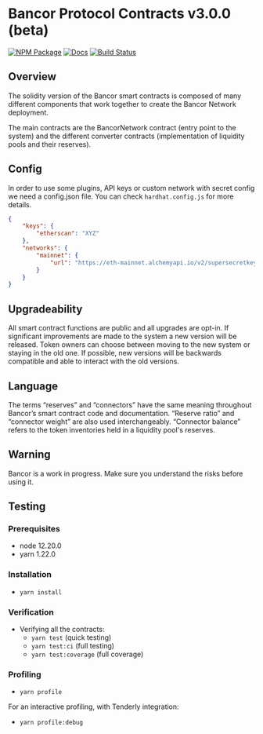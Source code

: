 ﻿# Bancor Protocol Contracts v3.0.0 (beta)

[![NPM Package](https://img.shields.io/npm/v/@bancor/contracts-v3.svg)](https://www.npmjs.org/package/@bancor/contracts-v3)
[![Docs](https://img.shields.io/badge/docs-%F0%9F%93%84-blue)](https://docs.bancor.network/)
[![Build Status](https://github.com/bancorprotocol/contracts-v3/actions/workflows/ci.yml/badge.svg)](https://github.com/bancorprotocol/contracts-v3/actions/workflows/ci.yml)

## Overview

The solidity version of the Bancor smart contracts is composed of many different components that work together to create the Bancor Network deployment.

The main contracts are the BancorNetwork contract (entry point to the system) and the different converter contracts (implementation of liquidity pools and their reserves).

## Config

In order to use some plugins, API keys or custom network with secret config we need a config.json file. You can check `hardhat.config.js` for more details.

```json
{
    "keys": {
        "etherscan": "XYZ"
    },
    "networks": {
        "mainnet": {
            "url": "https://eth-mainnet.alchemyapi.io/v2/supersecretkey"
        }
    }
}
```

## Upgradeability

All smart contract functions are public and all upgrades are opt-in. If significant improvements are made to the system a new version will be released. Token owners can choose between moving to the new system or staying in the old one. If possible, new versions will be backwards compatible and able to interact with the old versions.

## Language

The terms “reserves” and “connectors” have the same meaning throughout Bancor’s smart contract code and documentation. “Reserve ratio” and “connector weight” are also used interchangeably. “Connector balance” refers to the token inventories held in a liquidity pool's reserves.

## Warning

Bancor is a work in progress. Make sure you understand the risks before using it.

## Testing

### Prerequisites

-   node 12.20.0
-   yarn 1.22.0

### Installation

-   `yarn install`

### Verification

-   Verifying all the contracts:
    -   `yarn test` (quick testing)
    -   `yarn test:ci` (full testing)
    -   `yarn test:coverage` (full coverage)

### Profiling

-   `yarn profile`

For an interactive profiling, with Tenderly integration:

-   `yarn profile:debug`
